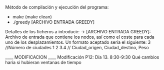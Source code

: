 Método de compilación y ejecución del programa: 
- make (make clean)
- ./greedy [ARCHIVO ENTRADA GREEDY]

Detalles de los ficheros a introducir:
-> [ARCHIVO ENTRADA GREEDY]: Archivo de entrada que contiene los nodos, así como el coste para cada uno de los desplazamientos. Un formato aceptado sería el siguiente:
3           //Número de ciudades
1 2 3.4     // Ciudad_origen, Ciudad_destino, Peso

____ MODIFICACION ____
Modificación P12: Día 13. 8:30-9:30
Qué cambios haría si hubieran ventanas de tiempo